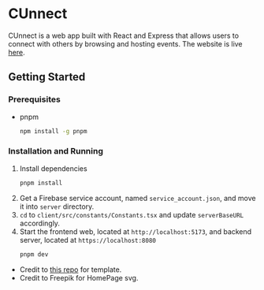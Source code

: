 # CUnnect
CUnnect is a web app built with React and Express that allows users to connect with others by browsing and hosting events. The website is live [here](https://cunnect.fly.dev).

## Getting Started
### Prerequisites
* pnpm
  ```sh
  npm install -g pnpm
  ```
### Installation and Running
1. Install dependencies
   ```sh
   pnpm install
   ```
2. Get a Firebase service account, named `service_account.json`, and move it into `server` directory.
3. `cd` to `client/src/constants/Constants.tsx` and update `serverBaseURL` accordingly.
4. Start the frontend web, located at `http://localhost:5173`, and backend server, located at `https://localhost:8080`
   ```sh
   pnpm dev
   ```

* Credit to [this repo](https://github.com/cornell-dti/trends-mono/tree/main/frontend-starter) for template.
* Credit to Freepik for HomePage svg.